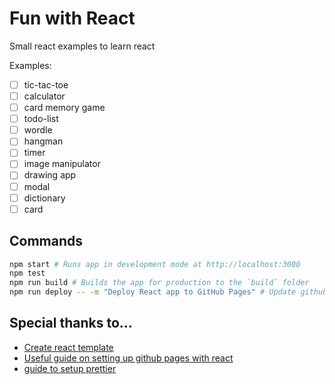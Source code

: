 # Fun with React

Small react examples to learn react

Examples:

- [ ] tic-tac-toe
- [ ] calculator
- [ ] card memory game
- [ ] todo-list
- [ ] wordle
- [ ] hangman
- [ ] timer
- [ ] image manipulator
- [ ] drawing app
- [ ] modal
- [ ] dictionary
- [ ] card

## Commands

```sh
npm start # Runs app in development mode at http://localhost:3000
npm test
npm run build # Builds the app for production to the `build` folder
npm run deploy -- -m "Deploy React app to GitHub Pages" # Update github pages
```

## Special thanks to...

- [Create react template](https://create-react-app.dev/)
- [Useful guide on setting up github pages with react](https://github.com/gitname/react-gh-pages)
- [guide to setup prettier](https://levelup.gitconnected.com/configure-eslint-and-prettier-for-your-react-project-like-a-pro-2022-10287986a1b6)
